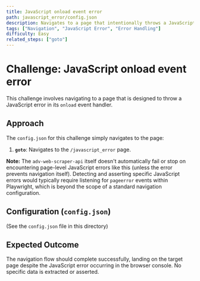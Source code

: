 ```yaml
---
title: JavaScript onload event error
path: javascript_error/config.json
description: Navigates to a page that intentionally throws a JavaScript error on load. Demonstrates simple navigation.
tags: ["Navigation", "JavaScript Error", "Error Handling"]
difficulty: Easy
related_steps: ["goto"]
---
```


# Challenge: JavaScript onload event error

This challenge involves navigating to a page that is designed to throw a JavaScript error in its `onload` event handler.

## Approach

The `config.json` for this challenge simply navigates to the page:

1.  **`goto`**: Navigates to the `/javascript_error` page.

**Note:** The `adv-web-scraper-api` itself doesn't automatically fail or stop on encountering page-level JavaScript errors like this (unless the error prevents navigation itself). Detecting and asserting specific JavaScript errors would typically require listening for `pageerror` events within Playwright, which is beyond the scope of a standard navigation configuration.

## Configuration (`config.json`)

(See the `config.json` file in this directory)

## Expected Outcome

The navigation flow should complete successfully, landing on the target page despite the JavaScript error occurring in the browser console. No specific data is extracted or asserted.
